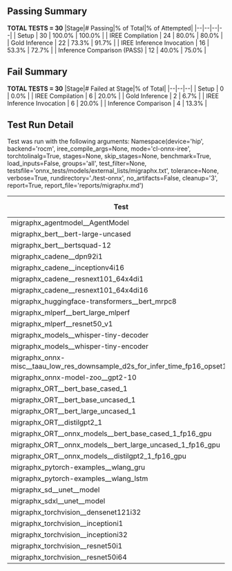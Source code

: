 ## Passing Summary

**TOTAL TESTS = 30**
|Stage|# Passing|% of Total|% of Attempted|
|--|--|--|--|
| Setup | 30 | 100.0% | 100.0% |
| IREE Compilation | 24 | 80.0% | 80.0% |
| Gold Inference | 22 | 73.3% | 91.7% |
| IREE Inference Invocation | 16 | 53.3% | 72.7% |
| Inference Comparison (PASS) | 12 | 40.0% | 75.0% |
## Fail Summary

**TOTAL TESTS = 30**
|Stage|# Failed at Stage|% of Total|
|--|--|--|
| Setup | 0 | 0.0% |
| IREE Compilation | 6 | 20.0% |
| Gold Inference | 2 | 6.7% |
| IREE Inference Invocation | 6 | 20.0% |
| Inference Comparison | 4 | 13.3% |
## Test Run Detail
Test was run with the following arguments:
Namespace(device='hip', backend='rocm', iree_compile_args=None, mode='cl-onnx-iree', torchtolinalg=True, stages=None, skip_stages=None, benchmark=True, load_inputs=False, groups='all', test_filter=None, testsfile='onnx_tests/models/external_lists/migraphx.txt', tolerance=None, verbose=True, rundirectory='./test-onnx', no_artifacts=False, cleanup='3', report=True, report_file='reports/migraphx.md')

| Test | Exit Status | Mean Benchmark Time (ms) | Notes |
|--|--|--|--|
| migraphx_agentmodel__AgentModel | compilation | None | |
| migraphx_bert__bert-large-uncased | preprocessing | None | |
| migraphx_bert__bertsquad-12 | Numerics | 953.2159409912614 | |
| migraphx_cadene__dpn92i1 | PASS | 53.78199686767915 | |
| migraphx_cadene__inceptionv4i16 | PASS | 1058.5796173448518 | |
| migraphx_cadene__resnext101_64x4di1 | PASS | 78.24627807066362 | |
| migraphx_cadene__resnext101_64x4di16 | PASS | 1964.6241913239162 | |
| migraphx_huggingface-transformers__bert_mrpc8 | native_inference | None | |
| migraphx_mlperf__bert_large_mlperf | Numerics | 74.53962280220972 | |
| migraphx_mlperf__resnet50_v1 | PASS | 27.187359538705397 | |
| migraphx_models__whisper-tiny-decoder | compiled_inference | None | |
| migraphx_models__whisper-tiny-encoder | native_inference | None | |
| migraphx_onnx-misc__taau_low_res_downsample_d2s_for_infer_time_fp16_opset11 | import_model | None | |
| migraphx_onnx-model-zoo__gpt2-10 | preprocessing | None | |
| migraphx_ORT__bert_base_cased_1 | compiled_inference | None | |
| migraphx_ORT__bert_base_uncased_1 | compiled_inference | None | |
| migraphx_ORT__bert_large_uncased_1 | compiled_inference | None | |
| migraphx_ORT__distilgpt2_1 | compiled_inference | None | |
| migraphx_ORT__onnx_models__bert_base_cased_1_fp16_gpu | Numerics | 429.0830356767401 | |
| migraphx_ORT__onnx_models__bert_large_uncased_1_fp16_gpu | Numerics | 1591.544078682394 | |
| migraphx_ORT__onnx_models__distilgpt2_1_fp16_gpu | compiled_inference | None | |
| migraphx_pytorch-examples__wlang_gru | PASS | 654.3843876667476 | |
| migraphx_pytorch-examples__wlang_lstm | PASS | 8.303173630829116 | |
| migraphx_sd__unet__model | import_model | None | |
| migraphx_sdxl__unet__model | import_model | None | |
| migraphx_torchvision__densenet121i32 | PASS | 371.19665832142346 | |
| migraphx_torchvision__inceptioni1 | PASS | 45.42373377322898 | |
| migraphx_torchvision__inceptioni32 | PASS | 879.0956960001495 | |
| migraphx_torchvision__resnet50i1 | PASS | 25.196625203188017 | |
| migraphx_torchvision__resnet50i64 | PASS | 1698.6928973249935 | |
